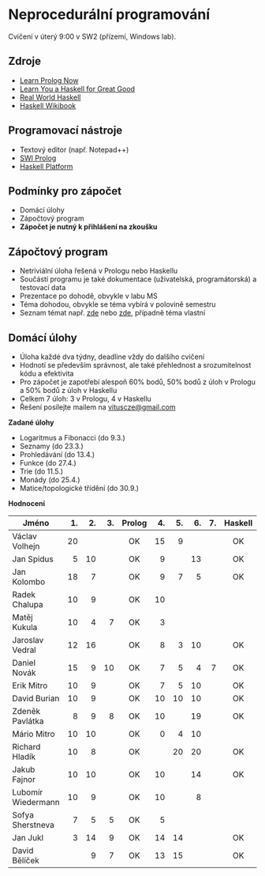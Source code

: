 Neprocedurální programování
===========================

Cvičení v úterý 9:00 v SW2 (přízemí, Windows lab).

Zdroje
------

- [Learn Prolog Now](http://www.learnprolognow.org/)
- [Learn You a Haskell for Great Good](http://learnyouahaskell.com/)
- [Real World Haskell](http://book.realworldhaskell.org/)
- [Haskell Wikibook](https://en.wikibooks.org/wiki/Haskell)

Programovací nástroje
---------------------

- Textový editor (např. Notepad++)
- [SWI Prolog](http://www.swi-prolog.org/)
- [Haskell Platform](https://www.haskell.org/platform/)

Podmínky pro zápočet
--------------------

- Domácí úlohy
- Zápočtový program
- **Zápočet je nutný k přihlášení na zkoušku**

Zápočtový program
-----------------

- Netriviální úloha řešená v Prologu nebo Haskellu
- Součástí programu je také dokumentace (uživatelská, programátorská) a testovací data
- Prezentace po dohodě, obvykle v labu MS
- Téma dohodou, obvykle se téma vybírá v polovině semestru
- Seznam témat např. [zde](http://kti.mff.cuni.cz/~hric/vyuka/pl_prikl_win.pdf) nebo [zde](http://ksvi.mff.cuni.cz/~dvorak/vyuka/14/NPRG005x01/programy.html), případně téma vlastní

Domácí úlohy
------------

- Úloha každé dva týdny, deadline vždy do dalšího cvičení
- Hodnotí se především správnost, ale také přehlednost a srozumitelnost kódu a efektivita
- Pro zápočet je zapotřebí alespoň 60% bodů, 50% bodů z úloh v Prologu a 50% bodů z úloh v Haskellu
- Celkem 7 úloh: 3 v Prologu, 4 v Haskellu
- Řešení posílejte mailem na vituscze@gmail.com

**Zadané úlohy**

- Logaritmus a Fibonacci (do 9.3.)
- Seznamy (do 23.3.)
- Prohledávání (do 13.4.)
- Funkce (do 27.4.)
- Trie (do 11.5.)
- Monády (do 25.4.)
- Matice/topologické třídění (do 30.9.)

**Hodnocení**

| Jméno              | 1. | 2. | 3. | Prolog | 4. | 5. | 6. | 7. | Haskell |  Z |
| ------------------ | --:| --:| --:|:------:| --:| --:| --:| --:|:-------:|:--:|
| Václav Volhejn     | 20 |    |    | OK     | 15 |  9 |    |    | OK      | OK |
| Jan Spidus         |  5 | 10 |    | OK     |  9 |    | 13 |    | OK      |    |
| Jan Kolombo        | 18 |  7 |    | OK     |  9 |  7 |  5 |    | OK      | OK |
| Radek Chalupa      | 10 |  9 |    | OK     | 10 |    |    |    |         |    |
| Matěj Kukula       | 10 |  4 |  7 | OK     |  3 |    |    |    |         |    |
| Jaroslav Vedral    | 12 | 16 |    | OK     |  8 |  3 | 10 |    | OK      | OK |
| Daniel Novák       | 15 |  9 | 10 | OK     |  7 |  5 |  4 |  7 | OK      | OK |
| Erik Mitro         | 10 |  9 |    | OK     |  7 |  5 | 10 |    | OK      |    |
| David Burian       | 10 |  9 |    | OK     | 10 | 10 | 10 |    | OK      | OK |
| Zdeněk Pavlátka    |  8 |  9 |  8 | OK     | 10 |    | 19 |    | OK      | OK |
| Mário Mitro        | 10 | 10 |    | OK     |  0 |  4 | 10 |    |         |    |
| Richard Hladík     | 10 |  8 |    | OK     |    | 20 | 20 |    | OK      | OK |
| Jakub Fajnor       | 10 | 10 |    | OK     | 10 |    | 14 |    | OK      | OK |
| Lubomír Wiedermann | 10 |  9 |    | OK     | 10 |    |  8 |    |         |    |
| Sofya Sherstneva   |  7 |  5 |  5 | OK     |  5 |    |    |    |         |    |
| Jan Jukl           |  3 | 14 |  9 | OK     | 14 | 14 |    |    | OK      | OK |
| David Bělíček      |    |  9 |  7 | OK     | 13 | 15 |    |    | OK      | OK |